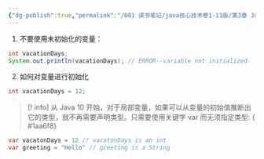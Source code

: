 ```yaml
---
{"dg-publish":true,"permalink":"/001 读书笔记/java核心技术卷1-11版/第3章 Java的基本程序设计结构/3.4 变量和常量/3.4.2 变量初始化/","dgPassFrontmatter":true,"created":"2024-04-12T14:32:24.716+08:00","updated":"2024-06-01T10:42:49.491+08:00"}
---
```


1. 不要使用未初始化的变量：

```Java
int vacationDays;
System.out.println(vacationDays); // ERROR--variable not initialized
```

2. 如何对变量进行初始化

```java
int vacationDays = 12;
```

>[! info] 从 Java 10 开始，对于局部变量，如果可以从变量的初始值推断出它的类型，就不再需要声明类型。只需要使用关键字 var 而无须指定类型:
{ #1aa6f8}


```java
var vacatonDays = 12 // vacatonDays is an int
var greeting = "Hello" // greeting is a String
```